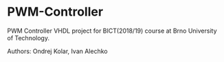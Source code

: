 # PWM-Controller
PWM Controller VHDL project for BICT(2018/19) course at Brno University of Technology.

Authors: Ondrej Kolar, Ivan Alechko
